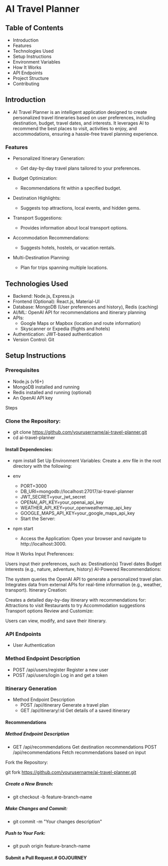 # AI Travel Planner

## Table of Contents
- Introduction
- Features
- Technologies Used
- Setup Instructions
- Environment Variables
- How It Works
- API Endpoints
- Project Structure
- Contributing

## Introduction
- AI Travel Planner is an intelligent application designed to create personalized travel itineraries based on user preferences, including destination, budget, travel dates, and interests. It leverages AI to recommend the best places to visit, activities to enjoy, and accommodations, ensuring a hassle-free travel planning experience.


### Features
- Personalized Itinerary Generation:
  - Get day-by-day travel plans tailored to your preferences.
- Budget Optimization:
  - Recommendations fit within a specified budget.
- Destination Highlights:
  - Suggests top attractions, local events, and hidden gems.

- Transport Suggestions:
  - Provides information about local transport options.
- Accommodation Recommendations:
  - Suggests hotels, hostels, or vacation rentals.
- Multi-Destination Planning:
   - Plan for trips spanning multiple locations.

## Technologies Used
- Backend: Node.js, Express.js
- Frontend (Optional): React.js, Material-UI
- Database: MongoDB (User preferences and history), Redis (caching)
- AI/ML: OpenAI API for recommendations and itinerary planning
- APIs:
  - Google Maps or Mapbox (location and route information)
  -  Skyscanner or Expedia (flights and hotels)
- Authentication: JWT-based authentication
- Version Control: Git

## Setup Instructions
 ### Prerequisites
- Node.js (v16+)
- MongoDB installed and running
- Redis installed and running (optional)
- An OpenAI API key


Steps
### Clone the Repository:

- git clone https://github.com/yourusername/ai-travel-planner.git
 - cd ai-travel-planner
#### Install Dependencies:

- npm install Set Up Environment Variables: Create a .env file in the root directory with the following:

- env

  - PORT=3000
  - DB_URI=mongodb://localhost:27017/ai-travel-planner
  - JWT_SECRET=your_jwt_secret
  - OPENAI_API_KEY=your_openai_api_key
  - WEATHER_API_KEY=your_openweathermap_api_key
  - GOOGLE_MAPS_API_KEY=your_google_maps_api_key
  - Start the Server:


- npm start
  - Access the Application: Open your browser and navigate to http://localhost:3000.

How It Works
Input Preferences:

Users input their preferences, such as:
Destination(s)
Travel dates
Budget
Interests (e.g., nature, adventure, history)
AI-Powered Recommendations:

The system queries the OpenAI API to generate a personalized travel plan.
Integrates data from external APIs for real-time information (e.g., weather, transport).
Itinerary Creation:

Creates a detailed day-by-day itinerary with recommendations for:
Attractions to visit
Restaurants to try
Accommodation suggestions
Transport options
Review and Customize:

Users can view, modify, and save their itinerary.
### API Endpoints
- User Authentication
### Method	Endpoint	Description
- POST	/api/users/register	Register a new user
- POST	/api/users/login	Log in and get a token
### Itinerary Generation
- Method	 Endpoint	Description
  -   POST	/api/itinerary	Generate a travel plan
  -   GET	/api/itinerary/:id	Get details of a saved itinerary
#### Recommendations
##### Method	Endpoint	Description
   - GET	/api/recommendations	Get destination recommendations
POST	/api/recommendations	Fetch recommendations based on input




Fork the Repository:

git fork https://github.com/yourusername/ai-travel-planner.git
##### Create a New Branch:
- git checkout -b feature-branch-name
##### Make Changes and Commit:

- git commit -m "Your changes description"
##### Push to Your Fork:
- git push origin feature-branch-name
 #### Submit a Pull Request.# GOJOURNEY
